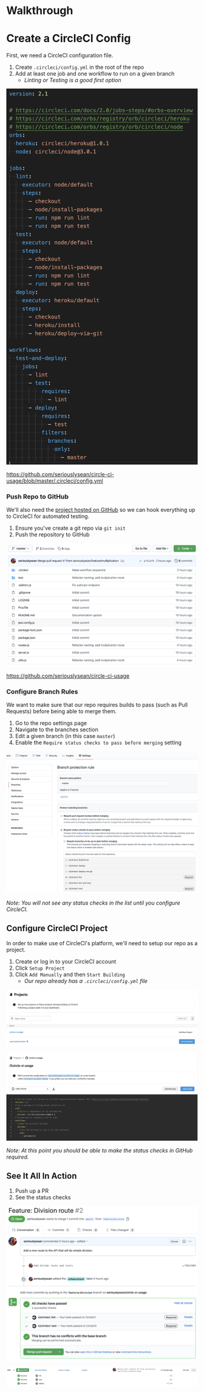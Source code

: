 # Walkthrough

# Create a CircleCI Config

First, we need a CircleCI configuration file.

1. Create `.circleci/config.yml` in the root of the repo
2. Add at least one job and one workflow to run on a given branch
    - _Linting or Testing is a good first option_

![Circle CI Config](./images/circle-ci-config.png)

https://github.com/seriouslysean/circle-ci-usage/blob/master/.circleci/config.yml

### Push Repo to GitHub

We'll also need the [project hosted on GitHub](https://github.com/seriouslysean/circle-ci-usage) so we can hook everything up to CircleCI for automated testing.

1. Ensure you've create a git repo via `git init`
2. Push the repository to GitHub

![GitHub Repository](./images/github-repo.png)

https://github.com/seriouslysean/circle-ci-usage

### Configure Branch Rules

We want to make sure that our repo requires builds to pass (such as Pull Requests) before being able to merge them.

1. Go to the repo settings page
2. Navigate to the branches section
3. Edit a given branch (in this case `master`)
4. Enable the `Require status checks to pass before merging` setting

![GitHub Branch Rules](./images/github-branch-rules.png)

_Note: You will not see any status checks in the list until you configure CircleCI._

## Configure CircleCI Project

In order to make use of CircleCI's platform, we'll need to setup our repo as a project.

1. Create or log in to your CircleCI account
2. Click `Setup Project`
3. Click `Add Manually` and then `Start Building`
    - _Our repo already has a `.circleci/config.yml` file_

![Projects List](./images/circle-ci-projects.png)

![Configure Project](./images/circle-ci-setup.png)

_Note: At this point you should be able to make the status checks in GitHub required._

## See It All In Action

1. Push up a PR
2. See the status checks

![GitHub Status Checks](./images/github-status-checks.png)

![CircleCI Status Checks](./images/circle-ci-status-checks.png)
